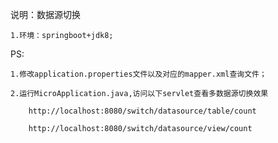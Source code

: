 说明：数据源切换

	1.环境：springboot+jdk8;
	
PS:

	1.修改application.properties文件以及对应的mapper.xml查询文件；
	
	2.运行MicroApplication.java,访问以下servlet查看多数据源切换效果
	
		http://localhost:8080/switch/datasource/table/count
		
		http://localhost:8080/switch/datasource/view/count